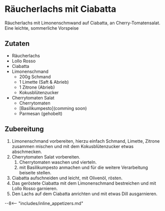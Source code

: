 # Räucherlachs mit Ciabatta

Räucherlachs mit Limonenschmwand auf Ciabatta, an Cherry-Tomatensalat.  
Eine leichte, sommerliche Vorspeise  

## Zutaten

- Räucherlachs
- Lollo Rosso
- Ciabatta
- Limonenschmand
    - 200g Schmand
    - 1 Limette (Saft & Abrieb)
    - 1 Zitrone (Abrieb)
    - Kokusblütenzucker
- Cherrytomaten Salat
    - Cherrytomaten
    - [Basilikumpesto](comming soon)
    - Parmesan (gehobelt)

## Zubereitung

1. Limonenschmand vorbereiten, hierzu einfach Schmand, Limette, Zitrone zusammen mischen und mit dem Kokusblütenzucker etwas abschmecken.
2. Cherrytomaten Salat vorbereiten.
    1. Cherrytomaten waschen und vierteln.
    2. mit Basilikumpesto anmachen und für die weitere Verarbeitung beiseite stellen.
3. Ciabatta aufschneiden und leicht, mit Olivenöl, rösten.
4. Das geröstete Ciabatta mit dem Limonenschmand bestreichen und mit Lollo Rosso garnieren.
5. Den Lachs auf dem Ciabatta anrichten und mit etwas Dill ausgarnieren.

--8<-- "includes/inline_appetizers.md"
